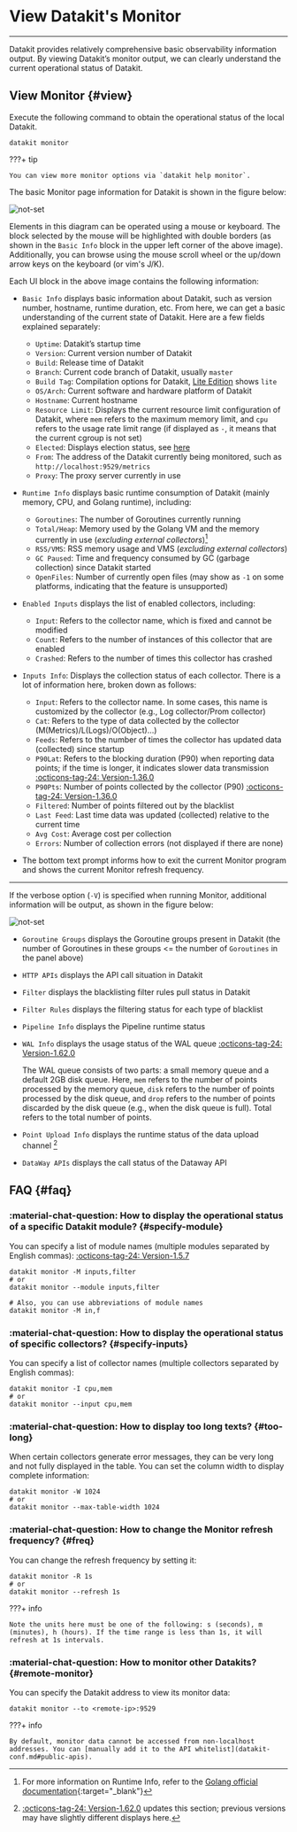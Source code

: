 # View Datakit's Monitor
---

Datakit provides relatively comprehensive basic observability information output. By viewing Datakit’s monitor output, we can clearly understand the current operational status of Datakit.

## View Monitor {#view}

Execute the following command to obtain the operational status of the local Datakit.

``` shell
datakit monitor
```

<!-- markdownlint-disable MD046 -->
???+ tip

    You can view more monitor options via `datakit help monitor`.
<!-- markdownlint-enable -->

The basic Monitor page information for Datakit is shown in the figure below:

![not-set](https://static.guance.com/images/datakit/monitor-basic-v1.png)

Elements in this diagram can be operated using a mouse or keyboard. The block selected by the mouse will be highlighted with double borders (as shown in the `Basic Info` block in the upper left corner of the above image). Additionally, you can browse using the mouse scroll wheel or the up/down arrow keys on the keyboard (or vim's J/K).

Each UI block in the above image contains the following information:

- `Basic Info` displays basic information about Datakit, such as version number, hostname, runtime duration, etc. From here, we can get a basic understanding of the current state of Datakit. Here are a few fields explained separately:
    - `Uptime`: Datakit’s startup time
    - `Version`: Current version number of Datakit
    - `Build`: Release time of Datakit
    - `Branch`: Current code branch of Datakit, usually `master`
    - `Build Tag`: Compilation options for Datakit, [Lite Edition](datakit-install.md#lite-install) shows `lite`
    - `OS/Arch`: Current software and hardware platform of Datakit
    - `Hostname`: Current hostname
    - `Resource Limit`: Displays the current resource limit configuration of Datakit, where `mem` refers to the maximum memory limit, and `cpu` refers to the usage rate limit range (if displayed as `-`, it means that the current cgroup is not set)
    - `Elected`: Displays election status, see [here](election.md#status)
    - `From`: The address of the Datakit currently being monitored, such as `http://localhost:9529/metrics`
    - `Proxy`: The proxy server currently in use

- `Runtime Info` displays basic runtime consumption of Datakit (mainly memory, CPU, and Golang runtime), including:

    - `Goroutines`: The number of Goroutines currently running
    - `Total/Heap`: Memory used by the Golang VM and the memory currently in use (*excluding external collectors*)[^go-mem]
    - `RSS/VMS`: RSS memory usage and VMS (*excluding external collectors*)
    - `GC Paused`: Time and frequency consumed by GC (garbage collection) since Datakit started
    - `OpenFiles`: Number of currently open files (may show as `-1` on some platforms, indicating that the feature is unsupported)

[^go-mem]: For more information on Runtime Info, refer to the [Golang official documentation](https://pkg.go.dev/runtime#ReadMemStats){:target="_blank"}

- `Enabled Inputs` displays the list of enabled collectors, including:

    - `Input`: Refers to the collector name, which is fixed and cannot be modified
    - `Count`: Refers to the number of instances of this collector that are enabled
    - `Crashed`: Refers to the number of times this collector has crashed

- `Inputs Info`: Displays the collection status of each collector. There is a lot of information here, broken down as follows:
    - `Input`: Refers to the collector name. In some cases, this name is customized by the collector (e.g., Log collector/Prom collector)
    - `Cat`: Refers to the type of data collected by the collector (M(Metrics)/L(Logs)/O(Object)...)
    - `Feeds`: Refers to the number of times the collector has updated data (collected) since startup
    - `P90Lat`: Refers to the blocking duration (P90) when reporting data points; if the time is longer, it indicates slower data transmission [:octicons-tag-24: Version-1.36.0](../datakit/changelog.md#cl-1.36.0)
    - `P90Pts`: Number of points collected by the collector (P90) [:octicons-tag-24: Version-1.36.0](../datakit/changelog.md#cl-1.36.0)
    - `Filtered`: Number of points filtered out by the blacklist
    - `Last Feed`: Last time data was updated (collected) relative to the current time
    - `Avg Cost`: Average cost per collection
    - `Errors`: Number of collection errors (not displayed if there are none)

- The bottom text prompt informs how to exit the current Monitor program and shows the current Monitor refresh frequency.

---

If the verbose option (`-V`) is specified when running Monitor, additional information will be output, as shown in the figure below:

![not-set](https://static.guance.com/images/datakit/monitor-verbose-v1.png)

- `Goroutine Groups` displays the Goroutine groups present in Datakit (the number of Goroutines in these groups <= the number of `Goroutines` in the panel above)
- `HTTP APIs` displays the API call situation in Datakit
- `Filter` displays the blacklisting filter rules pull status in Datakit
- `Filter Rules` displays the filtering status for each type of blacklist
- `Pipeline Info` displays the Pipeline runtime status
- `WAL Info` displays the usage status of the WAL queue [:octicons-tag-24: Version-1.62.0](changelog.md#cl-1.62.0)

    The WAL queue consists of two parts: a small memory queue and a default 2GB disk queue. Here, `mem` refers to the number of points processed by the memory queue, `disk` refers to the number of points processed by the disk queue, and `drop` refers to the number of points discarded by the disk queue (e.g., when the disk queue is full). Total refers to the total number of points.

- `Point Upload Info` displays the runtime status of the data upload channel [^point-upload-info-on-160]
- `DataWay APIs` displays the call status of the Dataway API

[^point-upload-info-on-160]: [:octicons-tag-24: Version-1.62.0](changelog.md#cl-1.62.0) updates this section; previous versions may have slightly different displays here.

## FAQ {#faq}

<!-- markdownlint-disable MD013 -->
### :material-chat-question: How to display the operational status of a specific Datakit module? {#specify-module}
<!-- markdownlint-enable -->

You can specify a list of module names (multiple modules separated by English commas): [:octicons-tag-24: Version-1.5.7](changelog.md#cl-1.5.7)

```shell
datakit monitor -M inputs,filter
# or
datakit monitor --module inputs,filter

# Also, you can use abbreviations of module names
datakit monitor -M in,f
```

### :material-chat-question: How to display the operational status of specific collectors? {#specify-inputs}

You can specify a list of collector names (multiple collectors separated by English commas):

```shell
datakit monitor -I cpu,mem
# or
datakit monitor --input cpu,mem
```

### :material-chat-question: How to display too long texts? {#too-long}

When certain collectors generate error messages, they can be very long and not fully displayed in the table. You can set the column width to display complete information:

```shell
datakit monitor -W 1024
# or
datakit monitor --max-table-width 1024
```

### :material-chat-question: How to change the Monitor refresh frequency? {#freq}

You can change the refresh frequency by setting it:

```shell
datakit monitor -R 1s
# or
datakit monitor --refresh 1s
```

<!-- markdownlint-disable MD046 -->
???+ info

    Note the units here must be one of the following: s (seconds), m (minutes), h (hours). If the time range is less than 1s, it will refresh at 1s intervals.
<!-- markdownlint-enable -->

<!-- markdownlint-disable MD013 -->
### :material-chat-question: How to monitor other Datakits? {#remote-monitor}
<!-- markdownlint-enable -->

You can specify the Datakit address to view its monitor data:

```shell
datakit monitor --to <remote-ip>:9529
```

<!-- markdownlint-disable MD046 -->
???+ info

    By default, monitor data cannot be accessed from non-localhost addresses. You can [manually add it to the API whitelist](datakit-conf.md#public-apis).
<!-- markdownlint-enable -->